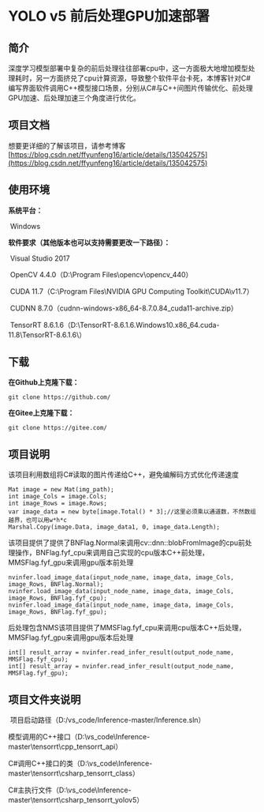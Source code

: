 # YOLO v5 前后处理GPU加速部署

## 简介

​	深度学习模型部署中复杂的前后处理往往部署cpu中，这一方面极大地增加模型处理耗时，另一方面挤兑了cpu计算资源，导致整个软件平台卡死，本博客针对C#编写界面软件调用C++模型接口场景，分别从C#与C++间图片传输优化、前处理GPU加速、后处理加速三个角度进行优化。


## 项目文档

想要更详细的了解该项目，请参考博客[https://blog.csdn.net/ffyunfeng16/article/details/135042575](https://blog.csdn.net/ffyunfeng16/article/details/135042575)

## 使用环境

**系统平台：**

​			Windows

**软件要求（其他版本也可以支持需要更改一下路径）：**

​			Visual Studio 2017 

​			OpenCV 4.4.0（D:\Program Files\opencv\opencv_440）

​			CUDA 11.7（C:\Program Files\NVIDIA GPU Computing Toolkit\CUDA\v11.7）

​			CUDNN 8.7.0（cudnn-windows-x86_64-8.7.0.84_cuda11-archive.zip）

​			TensorRT 8.6.1.6（D:\TensorRT-8.6.1.6.Windows10.x86_64.cuda-11.8\TensorRT-8.6.1.6\）

## 下载

**在Github上克隆下载：**

```shell
git clone https://github.com/
```

**在Gitee上克隆下载：**

```shell
git clone https://gitee.com/
```

## 项目说明
​	该项目利用数组将C#读取的图片传递给C++，避免编解码方式优化传递速度
```shell
Mat image = new Mat(img_path);
int image_Cols = image.Cols;
int image_Rows = image.Rows;
var image_data = new byte[image.Total() * 3];//这里必须乘以通道数，不然数组越界，也可以用w*h*c
Marshal.Copy(image.Data, image_data1, 0, image_data.Length);
```

​	该项目提供了提供了BNFlag.Normal来调用cv::dnn::blobFromImage的cpu前处理操作，BNFlag.fyf_cpu来调用自己实现的cpu版本C++前处理，MMSFlag.fyf_gpu来调用gpu版本前处理
```shell
nvinfer.load_image_data(input_node_name, image_data, image_Cols, image_Rows, BNFlag.Normal);
nvinfer.load_image_data(input_node_name, image_data, image_Cols, image_Rows, BNFlag.fyf_cpu);
nvinfer.load_image_data(input_node_name, image_data, image_Cols, image_Rows, BNFlag.fyf_gpu);
```
​	后处理包含NMS该项目提供了MMSFlag.fyf_cpu来调用cpu版本C++后处理，MMSFlag.fyf_gpu来调用gpu版本后处理
```shell
int[] result_array = nvinfer.read_infer_result(output_node_name, MMSFlag.fyf_cpu);
int[] result_array = nvinfer.read_infer_result(output_node_name, MMSFlag.fyf_gpu);

```

## 项目文件夹说明
​	项目启动路径（D:/vs_code/Inference-master/Inference.sln）

​	模型调用的C++接口（D:\vs_code\Inference-master\tensorrt\cpp_tensorrt_api）

​	C#调用C++接口的类（D:\vs_code\Inference-master\tensorrt\csharp_tensorrt_class）

​	C#主执行文件（D:\vs_code\Inference-master\tensorrt\csharp_tensorrt_yolov5）


